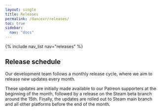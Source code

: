 ```yaml
---
layout: single
title: Releases
permalink: /dancexr/releases/
toc: true
sidebar:
  nav: "docs"
---
```


{% include nav_list nav="releases" %}

## Release schedule

Our development team follows a monthly release cycle, where we aim to release new updates every month. 

These updates are initially made available to our Patreon supporters at the beginning of the month, followed by a release on the Steam beta branch around the 15th. Finally, the updates are rolled out to Steam main branch and all other platforms before the end of the month.